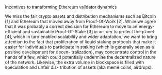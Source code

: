 Incentives to transforming Ethereum validator dynamics

We miss the fair crypto assets and distribution mechanisms such as Bitcoin [1] and Ethereum that moved away from Proof-Of-Work [2]. While we agree that it was probably a correct decision for Ethereum to move to an energy-efficient and sustainable Proof-Of-Stake [3] in or- der to protect the planet [4], which in turn enabled scalability and wider adaptation, we want to bring attention to the fact that proliferation of liquid staking protocols that make it easier for individuals to participate in staking (which is generally seen as a positive development for decen- tralization), may concentrate control in the hands of a few, which could potentially undermine the decentralized nature of the network. Likewise, the extra volume in blockspace is filled with speculation and unfair dis- tribution of assets (aka meme coins, airdrops).

